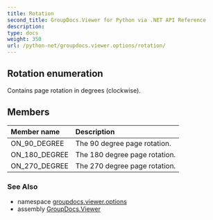 ```yaml
---
title: Rotation
second_title: GroupDocs.Viewer for Python via .NET API Reference
description: 
type: docs
weight: 350
url: /python-net/groupdocs.viewer.options/rotation/
---
```


## Rotation enumeration

Contains page rotation in degrees (clockwise).

## Members
| Member name | Description |
| :- | :- |
|ON_90_DEGREE|The 90 degree page rotation.|
|ON_180_DEGREE|The 180 degree page rotation.|
|ON_270_DEGREE|The 270 degree page rotation.|

### See Also

* namespace [groupdocs.viewer.options](/viewer/python-net/groupdocs.viewer.options/)
* assembly [GroupDocs.Viewer](/viewer/python-net/)

